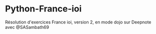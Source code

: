 # Python-France-ioi

Résolution d'exercices France ioi, version 2, en mode dojo sur Deepnote avec @SASambath69
